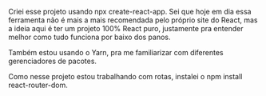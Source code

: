 Criei esse projeto usando npx create-react-app. Sei que hoje em dia essa ferramenta não é mais a mais recomendada pelo próprio site do React, mas a ideia aqui é ter um projeto 100% React puro, justamente pra entender melhor como tudo funciona por baixo dos panos.

Também estou usando o Yarn, pra me familiarizar com diferentes gerenciadores de pacotes.

Como nesse projeto estou trabalhando com rotas, instalei o npm install react-router-dom.